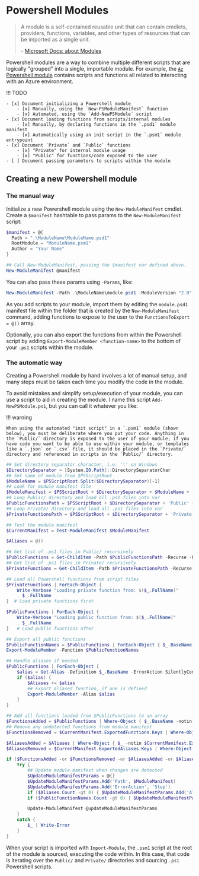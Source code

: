 # Powershell Modules

> A module is a self-contained reusable unit that can contain cmdlets, providers, functions, variables, and other types of resources that can be imported as a single unit.
> 
> \- [Microsoft Docs: about Modules](https://learn.microsoft.com/en-us/powershell/module/microsoft.powershell.core/about/about_modules?view=powershell-7.4)

Powershell modules are a way to combine multiple different scripts that are logically "grouped" into a single, importable module. For example, the [`Az` Powershell module](https://www.powershellgallery.com/packages/Az/12.1.0) contains scripts and functions all related to interacting with an Azure environment.

!!! TODO

    - [x] Document initializing a Powershell module
        - [x] Manually, using the `New-PSModuleManifest` function
        - [x] Automated, using the `Add-NewPSModule` script
    - [x] Document loading functions from scripts/internal modules
        - [x] Manually, by declaring functions in the `.psd1` module manifest
        - [x] Automatically using an init script in the `.psm1` module entrypoint
    - [x] Document `Private` and `Public` functions
        - [x] "Private" for internal module usage
        - [x] "Public" for functions/code exposed to the user
    - [ ] Document passing parameters to scripts within the module

## Creating a new Powershell module

### The manual way

Initialize a new Powershell module using the `New-ModuleManifest` cmdlet. Create a `$manifest` hashtable to pass params to the `New-ModuleManifest` script:

```powershell title="Manually create a new Powershell module" linenums="1"
$manifest = @{
  Path = ".\ModuleName\ModuleName.psd1"
  RootModule = "ModuleName.psm1"
  Author = "Your Name"
}

## Call New-ModuleManifest, passing the $manifest var defined above.
New-ModuleManifest @manifest
```

You can also pass these params using `-Params`, like:

```powershell title="New-ModuleManifest with params"
New-ModuleManifest -Path .\ModuleName\module.psd1 -ModuleVersion "2.0" -Author "Your Name" -Description "Description for the module"
```

As you add scripts to your module, import them by editing the `module.psd1` manifest file within the folder that is created by the `New-ModuleManifest` command, adding functions to expose to the user to the `FunctionsToExport = @()` array.

Optionally, you can also export the functions from within the Powershell script by adding `Export-ModuleMember <function-name>` to the bottom of your `.ps1` scripts within the module.

### The automatic way

Creating a Powershell module by hand involves a lot of manual setup, and many steps must be taken each time you modify the code in the module.

To avoid mistakes and simplify setup/execution of your module, you can use a script to aid in creating the module. I name this script `Add-NewPSModule.ps1`, but you can call it whatever you like:

!!! warning

    When using the automated "init script" in a `.psm1` module (shown below), you must be deliberate where you put your code. Anything in the `Public/` directory is exposed to the user of your module; if you have code you want to be able to use within your module, or templates like a `.json` or `.csv` file, it should be placed in the `Private/` directory and referenced in scripts in the `Public/` directory.

```powershell title="Add-NewPSModule.ps1 script" linenums="1"
## Set directory separator character, i.e. '\' on Windows
$DirectorySeparator = [System.IO.Path]::DirectorySeparatorChar
## Set name of module from $PSScriptRoot
$ModuleName = $PSScriptRoot.Split($DirectorySeparator)[-1]
## Look for module manifest file
$ModuleManifest = $PSScriptRoot + $DirectorySeparator + $ModuleName + '.psd1'
## Loop Public/ directory and load all .ps1 files into var
$PublicFunctionsPath = $PSScriptRoot + $DirectorySeparator + 'Public' + $DirectorySeparator + 'ps1'
## Loop Private/ directory and load all .ps1 files into var
$PrivateFunctionsPath = $PSScriptRoot + $DirectorySeparator + 'Private' + $DirectorySeparator + 'ps1'

## Test the module manifest
$CurrentManifest = Test-ModuleManifest $ModuleManifest

$Aliases = @()

## Get list of .ps1 files in Public/ recursively
$PublicFunctions = Get-ChildItem -Path $PublicFunctionsPath -Recurse -Filter *.ps1
## Get list of .ps1 files in Private/ recursively
$PrivateFunctions = Get-ChildItem -Path $PrivateFunctionsPath -Recurse -Filter *.ps1

## Load all Powershell functions from script files
$PrivateFunctions | ForEach-Object { 
    Write-Verbose "Loading private function from: $($_.FullName)"
    . $_.FullName 
}  # Load private functions first

$PublicFunctions | ForEach-Object { 
    Write-Verbose "Loading public function from: $($_.FullName)"
    . $_.FullName 
}   # Load public functions after

## Export all public functions
$PublicFunctionNames = $PublicFunctions | ForEach-Object { $_.BaseName }
Export-ModuleMember -Function $PublicFunctionNames

## Handle aliases if needed
$PublicFunctions | ForEach-Object {
    $alias = Get-Alias -Definition $_.BaseName -ErrorAction SilentlyContinue
    if ($alias) {
        $Aliases += $alias
        ## Export aliased function, if one is defined
        Export-ModuleMember -Alias $alias
    }
}

## Add all functions loaded from $PublicFunctions to an array
$FunctionsAdded = $PublicFunctions | Where-Object { $_.BaseName -notin $CurrentManifest.ExportedFunctions.Keys }
## Remove any undetected functions from module manifest
$FunctionsRemoved = $CurrentManifest.ExportedFunctions.Keys | Where-Object { $_ -notin $PublicFunctions.BaseName }

$AliasesAdded = $Aliases | Where-Object { $_ -notin $CurrentManifest.ExportedAliases.Keys }
$AliasesRemoved = $CurrentManifest.ExportedAliases.Keys | Where-Object { $_ -notin $Aliases }

if ($FunctionsAdded -or $FunctionsRemoved -or $AliasesAdded -or $AliasesRemoved) {
    try {
        ## Update module manifest when changes are detected
        $UpdateModuleManifestParams = @{}
        $UpdateModuleManifestParams.Add('Path', $ModuleManifest)
        $UpdateModuleManifestParams.Add('ErrorAction', 'Stop')
        if ($Aliases.Count -gt 0) { $UpdateModuleManifestParams.Add('AliasesToExport', $Aliases) }
        if ($PublicFunctionNames.Count -gt 0) { $UpdateModuleManifestParams.Add('FunctionsToExport', $PublicFunctionNames) }

        Update-ModuleManifest @updateModuleManifestParams
    }
    catch {
        $_ | Write-Error
    }
}

```

When your script is imported with `Import-Module`, the `.psm1` script at the root of the module is sourced, executing the code within. In this case, that code is iterating over the `Public/` and `Private/` directories and sourcing `.ps1` Powershell scripts.
